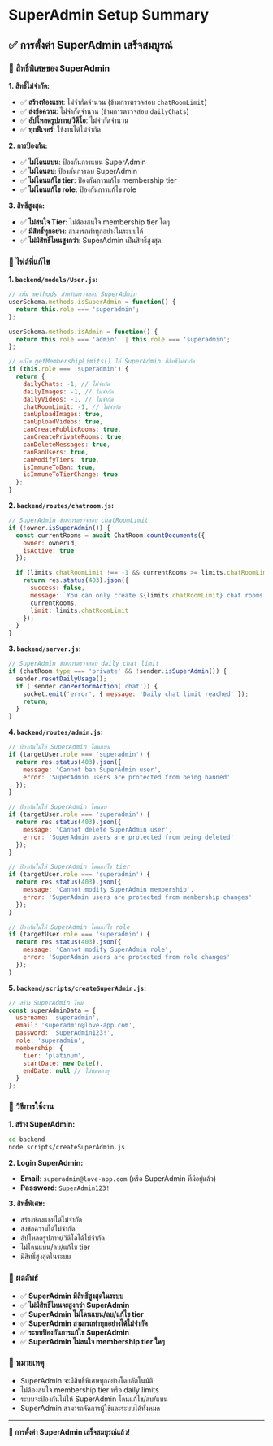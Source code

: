 # SuperAdmin Setup Summary

## ✅ การตั้งค่า SuperAdmin เสร็จสมบูรณ์

### 🎯 สิทธิ์พิเศษของ SuperAdmin

**1. สิทธิ์ไม่จำกัด:**
- ✅ **สร้างห้องแชท**: ไม่จำกัดจำนวน (ข้ามการตรวจสอบ `chatRoomLimit`)
- ✅ **ส่งข้อความ**: ไม่จำกัดจำนวน (ข้ามการตรวจสอบ `dailyChats`)
- ✅ **อัปโหลดรูปภาพ/วิดีโอ**: ไม่จำกัดจำนวน
- ✅ **ทุกฟีเจอร์**: ใช้งานได้ไม่จำกัด

**2. การป้องกัน:**
- ✅ **ไม่โดนแบน**: ป้องกันการแบน SuperAdmin
- ✅ **ไม่โดนลบ**: ป้องกันการลบ SuperAdmin
- ✅ **ไม่โดนแก้ไข tier**: ป้องกันการแก้ไข membership tier
- ✅ **ไม่โดนแก้ไข role**: ป้องกันการแก้ไข role

**3. สิทธิ์สูงสุด:**
- ✅ **ไม่สนใจ Tier**: ไม่ต้องสนใจ membership tier ใดๆ
- ✅ **มีสิทธิ์ทุกอย่าง**: สามารถทำทุกอย่างในระบบได้
- ✅ **ไม่มีสิทธิ์ไหนสูงกว่า**: SuperAdmin เป็นสิทธิ์สูงสุด

### 📁 ไฟล์ที่แก้ไข

**1. `backend/models/User.js`:**
```javascript
// เพิ่ม methods สำหรับตรวจสอบ SuperAdmin
userSchema.methods.isSuperAdmin = function() {
  return this.role === 'superadmin';
};

userSchema.methods.isAdmin = function() {
  return this.role === 'admin' || this.role === 'superadmin';
};

// แก้ไข getMembershipLimits() ให้ SuperAdmin มีสิทธิ์ไม่จำกัด
if (this.role === 'superadmin') {
  return {
    dailyChats: -1, // ไม่จำกัด
    dailyImages: -1, // ไม่จำกัด
    dailyVideos: -1, // ไม่จำกัด
    chatRoomLimit: -1, // ไม่จำกัด
    canUploadImages: true,
    canUploadVideos: true,
    canCreatePublicRooms: true,
    canCreatePrivateRooms: true,
    canDeleteMessages: true,
    canBanUsers: true,
    canModifyTiers: true,
    isImmuneToBan: true,
    isImmuneToTierChange: true
  };
}
```

**2. `backend/routes/chatroom.js`:**
```javascript
// SuperAdmin ข้ามการตรวจสอบ chatRoomLimit
if (!owner.isSuperAdmin()) {
  const currentRooms = await ChatRoom.countDocuments({ 
    owner: ownerId, 
    isActive: true 
  });

  if (limits.chatRoomLimit !== -1 && currentRooms >= limits.chatRoomLimit) {
    return res.status(403).json({
      success: false,
      message: `You can only create ${limits.chatRoomLimit} chat rooms with your current membership`,
      currentRooms,
      limit: limits.chatRoomLimit
    });
  }
}
```

**3. `backend/server.js`:**
```javascript
// SuperAdmin ข้ามการตรวจสอบ daily chat limit
if (chatRoom.type === 'private' && !sender.isSuperAdmin()) {
  sender.resetDailyUsage();
  if (!sender.canPerformAction('chat')) {
    socket.emit('error', { message: 'Daily chat limit reached' });
    return;
  }
}
```

**4. `backend/routes/admin.js`:**
```javascript
// ป้องกันไม่ให้ SuperAdmin โดนแบน
if (targetUser.role === 'superadmin') {
  return res.status(403).json({ 
    message: 'Cannot ban SuperAdmin user',
    error: 'SuperAdmin users are protected from being banned'
  });
}

// ป้องกันไม่ให้ SuperAdmin โดนลบ
if (targetUser.role === 'superadmin') {
  return res.status(403).json({ 
    message: 'Cannot delete SuperAdmin user',
    error: 'SuperAdmin users are protected from being deleted'
  });
}

// ป้องกันไม่ให้ SuperAdmin โดนแก้ไข tier
if (targetUser.role === 'superadmin') {
  return res.status(403).json({ 
    message: 'Cannot modify SuperAdmin membership',
    error: 'SuperAdmin users are protected from membership changes'
  });
}

// ป้องกันไม่ให้ SuperAdmin โดนแก้ไข role
if (targetUser.role === 'superadmin') {
  return res.status(403).json({ 
    message: 'Cannot modify SuperAdmin role',
    error: 'SuperAdmin users are protected from role changes'
  });
}
```

**5. `backend/scripts/createSuperAdmin.js`:**
```javascript
// สร้าง SuperAdmin ใหม่
const superAdminData = {
  username: 'superadmin',
  email: 'superadmin@love-app.com',
  password: 'SuperAdmin123!',
  role: 'superadmin',
  membership: {
    tier: 'platinum',
    startDate: new Date(),
    endDate: null // ไม่หมดอายุ
  }
};
```

### 🔧 วิธีการใช้งาน

**1. สร้าง SuperAdmin:**
```bash
cd backend
node scripts/createSuperAdmin.js
```

**2. Login SuperAdmin:**
- **Email**: `superadmin@love-app.com` (หรือ SuperAdmin ที่มีอยู่แล้ว)
- **Password**: `SuperAdmin123!`

**3. สิทธิ์พิเศษ:**
- สร้างห้องแชทได้ไม่จำกัด
- ส่งข้อความได้ไม่จำกัด
- อัปโหลดรูปภาพ/วิดีโอได้ไม่จำกัด
- ไม่โดนแบน/ลบ/แก้ไข tier
- มีสิทธิ์สูงสุดในระบบ

### 🚀 ผลลัพธ์

- ✅ **SuperAdmin มีสิทธิ์สูงสุดในระบบ**
- ✅ **ไม่มีสิทธิ์ไหนจะสูงกว่า SuperAdmin**
- ✅ **SuperAdmin ไม่โดนแบน/ลบ/แก้ไข tier**
- ✅ **SuperAdmin สามารถทำทุกอย่างได้ไม่จำกัด**
- ✅ **ระบบป้องกันการแก้ไข SuperAdmin**
- ✅ **SuperAdmin ไม่สนใจ membership tier ใดๆ**

### 📝 หมายเหตุ

- SuperAdmin จะมีสิทธิ์พิเศษทุกอย่างโดยอัตโนมัติ
- ไม่ต้องสนใจ membership tier หรือ daily limits
- ระบบจะป้องกันไม่ให้ SuperAdmin โดนแก้ไข/ลบ/แบน
- SuperAdmin สามารถจัดการผู้ใช้และระบบได้ทั้งหมด

---

**🎉 การตั้งค่า SuperAdmin เสร็จสมบูรณ์แล้ว!**
